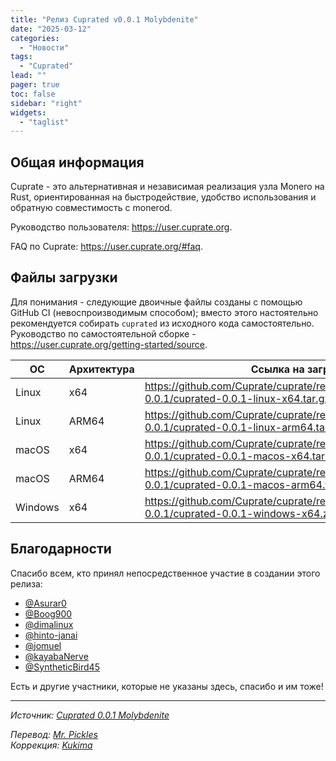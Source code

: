 ```yaml
---
title: "Релиз Cuprated v0.0.1 Molybdenite"
date: "2025-03-12"
categories:
  - "Новости"
tags:
  - "Cuprated"
lead: ""
pager: true
toc: false
sidebar: "right"
widgets:
  - "taglist"
---
```


## Общая информация

Cuprate - это альтернативная и независимая реализация узла Monero на Rust, ориентированная на быстродействие, удобство использования и обратную совместимость с monerod.

Руководство пользователя: https://user.cuprate.org.

FAQ по Cuprate: https://user.cuprate.org/#faq.

## Файлы загрузки

Для понимания - следующие двоичные файлы созданы с помощью GitHub CI (невоспроизводимым способом); вместо этого настоятельно рекомендуется собирать `cuprated` из исходного кода самостоятельно. Руководство по самостоятельной сборке - https://user.cuprate.org/getting-started/source.

| ОС      | Архитектура | Ссылка на загрузку                                                                                    |
| --------| ----------- | ----------------------------------------------------------------------------------------------------- |
| Linux   | x64         | https://github.com/Cuprate/cuprate/releases/download/cuprated-0.0.1/cuprated-0.0.1-linux-x64.tar.gz   |
| Linux   | ARM64       | https://github.com/Cuprate/cuprate/releases/download/cuprated-0.0.1/cuprated-0.0.1-linux-arm64.tar.gz |
| macOS   | x64         | https://github.com/Cuprate/cuprate/releases/download/cuprated-0.0.1/cuprated-0.0.1-macos-x64.tar.gz   |
| macOS   | ARM64       | https://github.com/Cuprate/cuprate/releases/download/cuprated-0.0.1/cuprated-0.0.1-macos-arm64.tar.gz |
| Windows | x64         | https://github.com/Cuprate/cuprate/releases/download/cuprated-0.0.1/cuprated-0.0.1-windows-x64.zip    |

## Благодарности

Спасибо всем, кто принял непосредственное участие в создании этого релиза:
- [@Asurar0](https://github.com/Asurar0)
- [@Boog900](https://github.com/Boog900)
- [@dimalinux](https://github.com/dimalinux)
- [@hinto-janai](https://github.com/hinto-janai)
- [@jomuel](https://github.com/jomuel)
- [@kayabaNerve](https://github.com/kayabaNerve)
- [@SyntheticBird45](https://github.com/SyntheticBird45)

Есть и другие участники, которые не указаны здесь, спасибо и им тоже!

---

_Источник: [Сuprated 0.0.1 Molybdenite](https://github.com/Cuprate/cuprate/releases/tag/cuprated-0.0.1)_

_Перевод: [Mr. Pickles](https://t.me/v1docq47)_  
_Коррекция: [Kukima](https://t.me/Kukima)_
